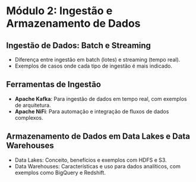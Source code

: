 # Módulo 2: Ingestão e Armazenamento de Dados

## Ingestão de Dados: Batch e Streaming
- Diferença entre ingestão em batch (lotes) e streaming (tempo real).
- Exemplos de casos onde cada tipo de ingestão é mais indicado.

## Ferramentas de Ingestão
- **Apache Kafka**: Para ingestão de dados em tempo real, com exemplos de arquitetura.
- **Apache NiFi**: Para automação e integração de fluxos de dados complexos.

## Armazenamento de Dados em Data Lakes e Data Warehouses
- Data Lakes: Conceito, benefícios e exemplos com HDFS e S3.
- Data Warehouses: Características e uso para dados analíticos, com exemplos como BigQuery e Redshift.
